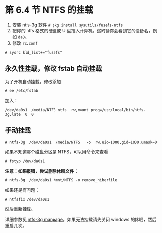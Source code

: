 # 第 6.4 节 NTFS 的挂载

1. 安裝 ntfs-3g 软件 `# pkg install sysutils/fusefs-ntfs`
2. 把你的 ntfs 格式的硬盘或 U 盘插入计算机。这时候你会看到它的设备名，例如 `da0`。
3. 修改 `rc.conf`

```shell-session
# sysrc kld_list+="fusefs"
```

## 永久性挂载，修改 fstab 自动挂载

为了开机自动挂载，修改添加

```shell-session
# ee /etc/fstab
```

加入：

```shell-session
/dev/da0s1  /media/NTFS ntfs  rw,mount_prog=/usr/local/bin/ntfs-3g,late  0  0
```

## 手动挂载

```shell-session
# ntfs-3g  /dev/da0s1  /media/NTFS   -o  rw,uid=1000,gid=1000,umask=0
```

如果不知道哪个磁盘分区是 NTFS，可以用命令来查看

```shell-session
# fstyp /dev/da0s1
```

**注意：如果报错，尝试删除休眠文件：**

```shell-session
# ntfs-3g  /dev/da0s1 /mnt/NTFS -o remove_hiberfile
```

如果还是有问题：

```shell-session
# ntfsfix /dev/da0s1
```

然后重新挂载。

详细参数见 [ntfs-3g manpage](https://www.freebsd.org/cgi/man.cgi?query=ntfs-3g&format=html)。如果无法挂载请先关闭 windows 的休眠，然后重启几次。
